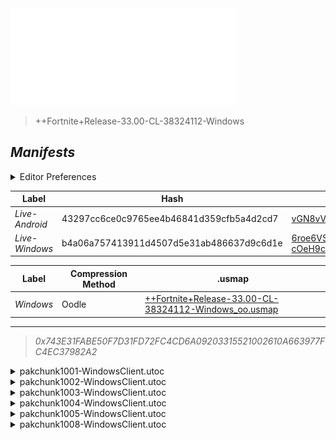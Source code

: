 <a href="#manifests">
  <img style="pointer-events: none" src="https://raw.githubusercontent.com/Tectors/fn-archive/master/.github/source/dependents/gen.33.00.svg" width="360" height="155"\>
</a>

 >  
  
  > ++Fortnite+Release-33.00-CL-38324112-Windows

## *Manifests*
<details>
  <summary>Editor Preferences</summary>

 > 
    ((Value="0xC9BD00E93B9D7B3DE48BA868CAA4F891442723F019E5244135E54EC6C92F16D3",Guid="0F1A245C2EF5E1635F88A4612C7118CB"),(Value="0xD4E0770E6D14412BA6138AAB370E65A535A0C756E312A385137FACDD7A3856EE",Guid="2D7CC66E132AF5D216B481F2D0B56EB7"),(Value="0xA0E00A8D2FE6AC653A0E4FDCF9788872CFB182FAB223CCE6B7EA674795663E65",Guid="35182C05BA21A7373CD33B20303E6944"),(Value="0x76DA28071CA96D8A72774302C564209C3A16F114839C07DD61135093975A0A4F",Guid="647BB55310F2041CF6D0EAB8DE19C90A"),(Value="0x58DB401A134BEC96B9B8244CB9240EEF84D5EEF33091B48C49E5F213F0A63B2C",Guid="6F6C4D2FDC4CE08C906A1D23BE9271F3"),(Value="0x537295D45E7E52427CAA2FCB0155922C3E2DB285517B3C59A2764F454FA8240F",Guid="C98E633AA0E95A61566731B2BC1572E5"))
</details>

| Label | Hash | Route |
| - | - | - |
| *Live-Android* | 43297cc6ce0c9765ee4b46841d359cfb5a4d2cd7 | [vGN8vVEPL8yOplxZKkGgnTeh5trfhw](https://github.com/Tectors/fn-archive/blob/master/manifests/vGN8vVEPL8yOplxZKkGgnTeh5trfhw.manifest) |
| *Live-Windows* | b4a06a757413911d4507d5e31ab486637d9c6d1e | [6roe6VSg-cOeH9c2NUe5bKkAWsIjhg](https://github.com/Tectors/fn-archive/blob/master/manifests/6roe6VSg-cOeH9c2NUe5bKkAWsIjhg.manifest) |


| Label | Compression Method | .usmap |
| - | - | - |
| *Windows* | Oodle | [++Fortnite+Release-33.00-CL-38324112-Windows_oo.usmap](https://github.com/Tectors/fn-archive/blob/master/manifests/mappings/++Fortnite+Release-33.00-CL-38324112-Windows_oo.usmap) |

---

> *0x743E31FABE50F7D31FD72FC4CD6A09203315521002610A663977FC4EC37982A2*

<details>
  <summary>pakchunk1001-WindowsClient.utoc</summary>

 > 
    0xC9BD00E93B9D7B3DE48BA868CAA4F891442723F019E5244135E54EC6C92F16D3
    KEYCHAIN: 0F1A245C2EF5E1635F88A4612C7118CB:yb0A6Tudez3ki6hoyqT4kUQnI/AZ5SRBNeVOxskvFtM=

  <img src="https://raw.githubusercontent.com/Tectors/fn-archive/master/.github/source/dependents/referred/Pickaxe_KelpLinenMagnesium.svg" width="100"> <img src="https://raw.githubusercontent.com/Tectors/fn-archive/master/.github/source/dependents/referred/LoadingScreen_KelpLinenMagnesium.svg" width="100"> <img src="https://raw.githubusercontent.com/Tectors/fn-archive/master/.github/source/dependents/referred/Character_KelpLinenMagnesium.svg" width="100"> <img src="https://raw.githubusercontent.com/Tectors/fn-archive/master/.github/source/dependents/referred/Backpack_KelpLinenMagnesium.svg" width="100"> 
</details>

<details>
  <summary>pakchunk1002-WindowsClient.utoc</summary>

 > 
    0xD4E0770E6D14412BA6138AAB370E65A535A0C756E312A385137FACDD7A3856EE
    KEYCHAIN: 2D7CC66E132AF5D216B481F2D0B56EB7:1OB3Dm0UQSumE4qrNw5lpTWgx1bjEqOFE3+s3Xo4Vu4=

  <img src="https://raw.githubusercontent.com/Tectors/fn-archive/master/.github/source/dependents/referred/Shoes_LungeStreamTenor.svg" width="100"> <img src="https://raw.githubusercontent.com/Tectors/fn-archive/master/.github/source/dependents/referred/Shoes_LungeStreamForte.svg" width="100"> <img src="https://raw.githubusercontent.com/Tectors/fn-archive/master/.github/source/dependents/referred/Shoes_LungeStreamClef.svg" width="100"> <img src="https://raw.githubusercontent.com/Tectors/fn-archive/master/.github/source/dependents/referred/Shoes_FunnyBunny.svg" width="100"> 
</details>

<details>
  <summary>pakchunk1003-WindowsClient.utoc</summary>

 > 
    0xA0E00A8D2FE6AC653A0E4FDCF9788872CFB182FAB223CCE6B7EA674795663E65
    KEYCHAIN: 35182C05BA21A7373CD33B20303E6944:oOAKjS/mrGU6Dk/c+XiIcs+xgvqyI8zmt+pnR5VmPmU=

  <img src="https://raw.githubusercontent.com/Tectors/fn-archive/master/.github/source/dependents/referred/Pickaxe_PuffinSmile.svg" width="100"> <img src="https://raw.githubusercontent.com/Tectors/fn-archive/master/.github/source/dependents/referred/Pickaxe_IntenseCello.svg" width="100"> <img src="https://raw.githubusercontent.com/Tectors/fn-archive/master/.github/source/dependents/referred/EID_Guitar_ShakeCrunch.svg" width="100"> <img src="https://raw.githubusercontent.com/Tectors/fn-archive/master/.github/source/dependents/referred/Character_ShakeCrunch.svg" width="100"> <img src="https://raw.githubusercontent.com/Tectors/fn-archive/master/.github/source/dependents/referred/Character_PuffinSmile.svg" width="100"> <img src="https://raw.githubusercontent.com/Tectors/fn-archive/master/.github/source/dependents/referred/Character_IntenseCello.svg" width="100"> <img src="https://raw.githubusercontent.com/Tectors/fn-archive/master/.github/source/dependents/referred/Backpack_ShakeCrunch.svg" width="100"> <img src="https://raw.githubusercontent.com/Tectors/fn-archive/master/.github/source/dependents/referred/Backpack_PuffinSmile.svg" width="100"> <img src="https://raw.githubusercontent.com/Tectors/fn-archive/master/.github/source/dependents/referred/Backpack_IntenseCello.svg" width="100"> 
</details>

<details>
  <summary>pakchunk1004-WindowsClient.utoc</summary>

 > 
    0x76DA28071CA96D8A72774302C564209C3A16F114839C07DD61135093975A0A4F
    KEYCHAIN: 647BB55310F2041CF6D0EAB8DE19C90A:dtooBxypbYpyd0MCxWQgnDoW8RSDnAfdYRNQk5daCk8=

  <img src="https://raw.githubusercontent.com/Tectors/fn-archive/master/.github/source/dependents/referred/EID_SuperNova.svg" width="100"> 
</details>

<details>
  <summary>pakchunk1005-WindowsClient.utoc</summary>

 > 
    0x58DB401A134BEC96B9B8244CB9240EEF84D5EEF33091B48C49E5F213F0A63B2C
    KEYCHAIN: 6F6C4D2FDC4CE08C906A1D23BE9271F3:WNtAGhNL7Ja5uCRMuSQO74TV7vMwkbSMSeXyE/CmOyw=

  <img src="https://raw.githubusercontent.com/Tectors/fn-archive/master/.github/source/dependents/referred/EID_Takeout.svg" width="100"> 
</details>

<details>
  <summary>pakchunk1008-WindowsClient.utoc</summary>

 > 
    0x537295D45E7E52427CAA2FCB0155922C3E2DB285517B3C59A2764F454FA8240F
    KEYCHAIN: C98E633AA0E95A61566731B2BC1572E5:U3KV1F5+UkJ8qi/LAVWSLD4tsoVRezxZonZPRU+oJA8=

  <img src="https://raw.githubusercontent.com/Tectors/fn-archive/master/.github/source/dependents/referred/EID_Kelplinen_Calcium.svg" width="100"> <img src="https://raw.githubusercontent.com/Tectors/fn-archive/master/.github/source/dependents/referred/Contrail_KelpLinen.svg" width="100"> 
</details>

